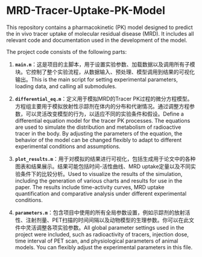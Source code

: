 # MRD-Tracer-Uptake-PK-Model
This repository contains a pharmacokinetic (PK) model designed to predict the in vivo tracer uptake of molecular residual disease (MRD). It includes all relevant code and documentation used in the development of the model.

The project code consists of the following parts:

1. **`main.m`**：这是项目的主脚本，用于设置实验参数、加载数据以及调用所有子模块。它控制了整个实验流程，从数据输入、预处理、模型调用到结果的可视化输出。This is the main script for setting experimental parameters, loading data, and calling all submodules.
   
2. **`differential_eq.m`**：定义用于模拟MRD的Tracer PK过程的微分方程模型。方程组主要用于模拟放射性示踪剂在体内的分布和代谢情况。通过调整方程参数，可以灵活改变模型的行为，以适应不同的实验条件和假设。Define a differential equation model for the tracer PK processes. The equations are used to simulate the distribution and metabolism of radioactive tracer in the body. By adjusting the parameters of the equation, the behavior of the model can be changed flexibly to adapt to different experimental conditions and assumptions.
   
3. **`plot_results.m`**：用于对模拟的结果进行可视化，包括生成用于论文中的各种图表和结果展示。结果可能包括时间-活性曲线、MRD uptake定量以及不同实验条件下的比较分析。Used to visualize the results of the simulation, including the generation of various charts and results for use in the paper. The results include time-activity curves, MRD uptake quantification and comparative analysis under different experimental conditions.

4. **`parameters.m`**：包含项目中使用的所有全局参数设置，例如示踪剂的放射活性、注射剂量、PET扫描的时间间隔以及动物模型的生理参数。你可以在此文件中灵活调整各项实验参数。All global parameter settings used in the project were included, such as radioactivity of tracers, injection dose, time interval of PET scan, and physiological parameters of animal models. You can flexibly adjust the experimental parameters in this file.
